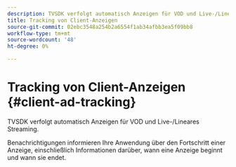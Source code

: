 ```yaml
---
description: TVSDK verfolgt automatisch Anzeigen für VOD und Live-/Lineares Streaming.
title: Tracking von Client-Anzeigen
source-git-commit: 02ebc3548a254b2a6554f1ab34afbb3ea5f09bb8
workflow-type: tm+mt
source-wordcount: '48'
ht-degree: 0%

---
```


# Tracking von Client-Anzeigen {#client-ad-tracking}

TVSDK verfolgt automatisch Anzeigen für VOD und Live-/Lineares Streaming.

Benachrichtigungen informieren Ihre Anwendung über den Fortschritt einer Anzeige, einschließlich Informationen darüber, wann eine Anzeige beginnt und wann sie endet.
